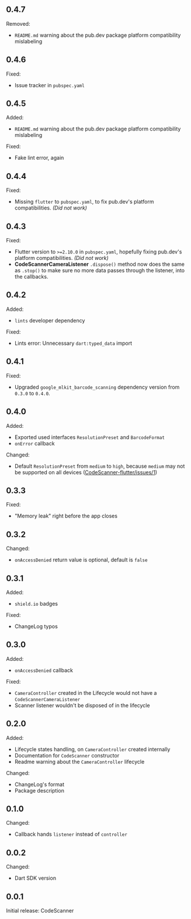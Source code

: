 ## 0.4.7

Removed:
- `README.md` warning about the pub.dev package platform compatibility mislabeling

## 0.4.6

Fixed:
- Issue tracker in `pubspec.yaml`

## 0.4.5

Added:
- `README.md` warning about the pub.dev package platform compatibility mislabeling

Fixed:
- Fake lint error, again

## 0.4.4 

Fixed:
- Missing `flutter` to `pubspec.yaml`, to fix pub.dev's platform compatibilities. *(Did not work)*

## 0.4.3

Fixed:
- Flutter version to `>=2.10.0` in `pubspec.yaml`, hopefully fixing pub.dev's platform compatibilities. *(Did not work)*
- **CodeScannerCameraListener** `.dispose()` method now does the same as `.stop()` to make sure no more data passes through the listener, into the callbacks.

## 0.4.2

Added:
- `lints` developer dependency

Fixed:
- Lints error: Unnecessary `dart:typed_data` import

## 0.4.1

Fixed:
- Upgraded `google_mlkit_barcode_scanning` dependency version from `0.3.0` to `0.4.0`.

## 0.4.0

Added:
- Exported used interfaces `ResolutionPreset` and `BarcodeFormat`
- `onError` callback

Changed:
- Default `ResolutionPreset` from `medium` to `high`, because `medium` may not be supported on all devices ([CodeScanner-flutter/issues/1](https://github.com/DrafaKiller/CodeScanner-flutter/issues/1))

## 0.3.3

Fixed:
- "Memory leak" right before the app closes

## 0.3.2

Changed:
- `onAccessDenied` return value is optional, default is `false`

## 0.3.1

Added:
- `shield.io` badges

Fixed:
- ChangeLog typos

## 0.3.0

Added:
- `onAccessDenied` callback

Fixed:
- `CameraController` created in the Lifecycle would not have a `CodeScannerCameraListener`
- Scanner listener wouldn't be disposed of in the lifecycle


## 0.2.0

Added:
- Lifecycle states handling, on `CameraController` created internally
- Documentation for `CodeScanner` constructor
- Readme warning about the `CameraController` lifecycle

Changed:
- ChangeLog's format
- Package description

## 0.1.0

Changed:
- Callback hands `listener` instead of `controller`

## 0.0.2

Changed:
- Dart SDK version

## 0.0.1

Initial release: CodeScanner
